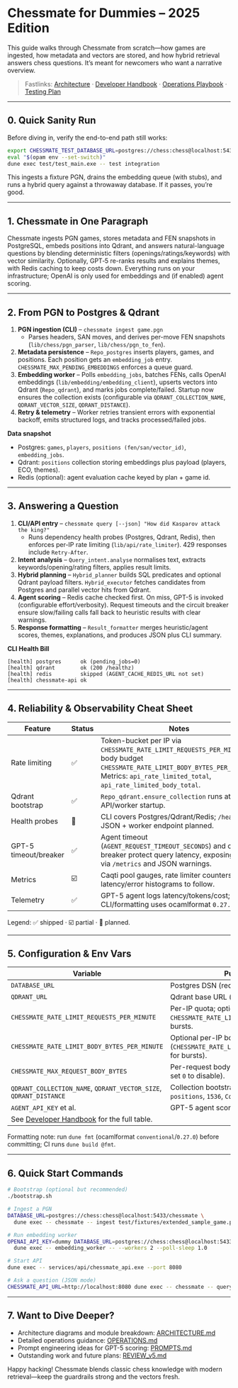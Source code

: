 # Chessmate for Dummies – 2025 Edition

This guide walks through Chessmate from scratch—how games are ingested, how metadata and vectors are stored, and how hybrid retrieval answers chess questions. It’s meant for newcomers who want a narrative overview.

> Fastlinks: [Architecture](ARCHITECTURE.md) · [Developer Handbook](DEVELOPER.md) · [Operations Playbook](OPERATIONS.md) · [Testing Plan](TESTING.md)

---

## 0. Quick Sanity Run

Before diving in, verify the end-to-end path still works:

```sh
export CHESSMATE_TEST_DATABASE_URL=postgres://chess:chess@localhost:5433/postgres
eval "$(opam env --set-switch)"
dune exec test/test_main.exe -- test integration
```

This ingests a fixture PGN, drains the embedding queue (with stubs), and runs a hybrid query against a throwaway database. If it passes, you’re good.

---

## 1. Chessmate in One Paragraph

Chessmate ingests PGN games, stores metadata and FEN snapshots in PostgreSQL, embeds positions into Qdrant, and answers natural-language questions by blending deterministic filters (openings/ratings/keywords) with vector similarity. Optionally, GPT‑5 re-ranks results and explains themes, with Redis caching to keep costs down. Everything runs on your infrastructure; OpenAI is only used for embeddings and (if enabled) agent scoring.

---

## 2. From PGN to Postgres & Qdrant

1. **PGN ingestion (CLI)** – `chessmate ingest game.pgn`
   - Parses headers, SAN moves, and derives per-move FEN snapshots (`lib/chess/pgn_parser`, `lib/chess/pgn_to_fen`).
2. **Metadata persistence** – `Repo_postgres` inserts players, games, and positions. Each position gets an `embedding_job` entry. `CHESSMATE_MAX_PENDING_EMBEDDINGS` enforces a queue guard.
3. **Embedding worker** – Polls `embedding_jobs`, batches FENs, calls OpenAI embeddings (`lib/embedding/embedding_client`), upserts vectors into Qdrant (`Repo_qdrant`), and marks jobs complete/failed. Startup now ensures the collection exists (configurable via `QDRANT_COLLECTION_NAME`, `QDRANT_VECTOR_SIZE`, `QDRANT_DISTANCE`).
4. **Retry & telemetry** – Worker retries transient errors with exponential backoff, emits structured logs, and tracks processed/failed jobs.

**Data snapshot**
- Postgres: `games`, `players`, `positions (fen/san/vector_id)`, `embedding_jobs`.
- Qdrant: `positions` collection storing embeddings plus payload (players, ECO, themes).
- Redis (optional): agent evaluation cache keyed by plan + game id.

---

## 3. Answering a Question

1. **CLI/API entry** – `chessmate query [--json] "How did Kasparov attack the king?"`
   - Runs dependency health probes (Postgres, Qdrant, Redis), then enforces per-IP rate limiting (`lib/api/rate_limiter`). 429 responses include `Retry-After`.
2. **Intent analysis** – `Query_intent.analyse` normalises text, extracts keywords/opening/rating filters, applies result limits.
3. **Hybrid planning** – `Hybrid_planner` builds SQL predicates and optional Qdrant payload filters. `Hybrid_executor` fetches candidates from Postgres and parallel vector hits from Qdrant.
4. **Agent scoring** – Redis cache checked first. On miss, GPT-5 is invoked (configurable effort/verbosity). Request timeouts and the circuit breaker ensure slow/failing calls fall back to heuristic results with clear warnings.
5. **Response formatting** – `Result_formatter` merges heuristic/agent scores, themes, explanations, and produces JSON plus CLI summary.

**CLI Health Bill**
```
[health] postgres      ok (pending_jobs=0)
[health] qdrant        ok (200 /healthz)
[health] redis         skipped (AGENT_CACHE_REDIS_URL not set)
[health] chessmate-api ok
```

---

## 4. Reliability & Observability Cheat Sheet

| Feature | Status | Notes |
| --- | --- | --- |
| Rate limiting | ✅ | Token-bucket per IP via `CHESSMATE_RATE_LIMIT_REQUESTS_PER_MINUTE` (+ body budget `CHESSMATE_RATE_LIMIT_BODY_BYTES_PER_MINUTE`). Metrics: `api_rate_limited_total`, `api_rate_limited_body_total`. |
| Qdrant bootstrap | ✅ | `Repo_qdrant.ensure_collection` runs at API/worker startup. |
| Health probes | 🔄 | CLI covers Postgres/Qdrant/Redis; `/health` JSON + worker endpoint planned. |
| GPT-5 timeout/breaker | ✅ | Agent timeout (`AGENT_REQUEST_TIMEOUT_SECONDS`) and circuit breaker protect query latency, exposing status via `/metrics` and JSON warnings. |
| Metrics | ☑️ | Caqti pool gauges, rate limiter counters; latency/error histograms to follow. |
| Telemetry | ✅ | GPT-5 agent logs latency/tokens/cost; CLI/formatting uses ocamlformat `0.27.0`. |

Legend: ✅ shipped · ☑️ partial · 🔄 planned.

---

## 5. Configuration & Env Vars

| Variable | Purpose |
| --- | --- |
| `DATABASE_URL` | Postgres DSN (required). |
| `QDRANT_URL` | Qdrant base URL (required). |
| `CHESSMATE_RATE_LIMIT_REQUESTS_PER_MINUTE` | Per-IP quota; optional `CHESSMATE_RATE_LIMIT_BUCKET_SIZE` for bursts. |
| `CHESSMATE_RATE_LIMIT_BODY_BYTES_PER_MINUTE` | Optional per-IP body-size quota (`CHESSMATE_RATE_LIMIT_BODY_BUCKET_SIZE` for bursts). |
| `CHESSMATE_MAX_REQUEST_BODY_BYTES` | Per-request body limit (default 1 MiB; set `0` to disable). |
| `QDRANT_COLLECTION_NAME`, `QDRANT_VECTOR_SIZE`, `QDRANT_DISTANCE` | Collection bootstrap settings (defaults: `positions`, `1536`, `Cosine`). |
| `AGENT_API_KEY` et al. | GPT-5 agent scoring (optional). |
| See [Developer Handbook](DEVELOPER.md#configuration-reference) for the full table. |

Formatting note: run `dune fmt` (ocamlformat `conventional`/`0.27.0`) before committing; CI runs `dune build @fmt`.

---

## 6. Quick Start Commands

```sh
# Bootstrap (optional but recommended)
./bootstrap.sh

# Ingest a PGN
DATABASE_URL=postgres://chess:chess@localhost:5433/chessmate \
  dune exec -- chessmate -- ingest test/fixtures/extended_sample_game.pgn

# Run embedding worker
OPENAI_API_KEY=dummy DATABASE_URL=postgres://chess:chess@localhost:5433/chessmate \
  dune exec -- embedding_worker -- --workers 2 --poll-sleep 1.0

# Start API
dune exec -- services/api/chessmate_api.exe --port 8080

# Ask a question (JSON mode)
CHESSMATE_API_URL=http://localhost:8080 dune exec -- chessmate -- query --json "Show French Defense draws"
```

---

## 7. Want to Dive Deeper?
- Architecture diagrams and module breakdown: [ARCHITECTURE.md](ARCHITECTURE.md)
- Detailed operations guidance: [OPERATIONS.md](OPERATIONS.md)
- Prompt engineering ideas for GPT-5 scoring: [PROMPTS.md](PROMPTS.md)
- Outstanding work and future plans: [REVIEW_v5.md](REVIEW_v5.md)

Happy hacking! Chessmate blends classic chess knowledge with modern retrieval—keep the guardrails strong and the vectors fresh.
